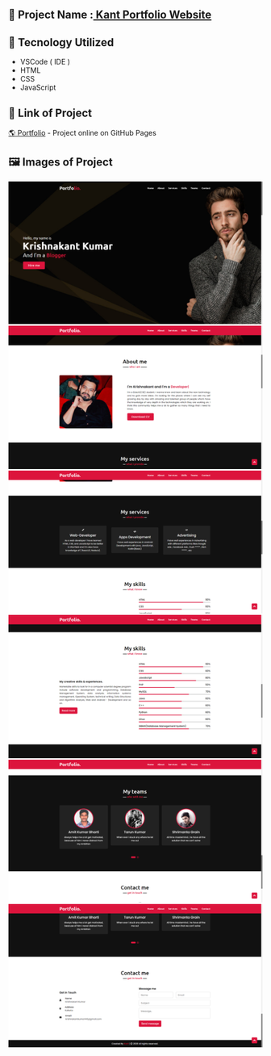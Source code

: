 ## 🚀 Project Name :<a href="https://kant146.github.io/Kant-Portfolio-Website/"> Kant Portfolio Website </a>


## 🧰 Tecnology Utilized
* VSCode ( IDE )
* HTML
* CSS
* JavaScript

## 🔗 Link of Project
[ 🌎 Portfolio](https://kant146.github.io/Kant-Portfolio-Website/) - Project online on GitHub Pages

## 🖼️ Images of Project

<div align="center">
   <img src="img1.png" /> 
   </br>
   <img src="img2.png"/>
   </br> 
   <img src="img3.png" /> 
   </br>
   <img src="img4.png" /> 
   </br>
   <img src="img5.png" />  
   </br> 
   <img src="img6.png" /> 
</div>




